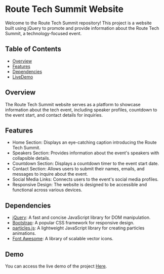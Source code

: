# Route Tech Summit Website

Welcome to the Route Tech Summit repository! This project is a website built using jQuery to promote and provide information about the Route Tech Summit, a technology-focused event.

## Table of Contents

- [Overview](#overview)
- [Features](#features)
- [Dependencies](#dependencies)
- [LiveDemo](#demo)

## Overview

The Route Tech Summit website serves as a platform to showcase information about the tech event, including speaker profiles, countdown to the event start, and contact details for inquiries.

## Features

- Home Section: Displays an eye-catching caption introducing the Route Tech Summit.
- Speakers Section: Provides information about the event's speakers with collapsible details.
- Countdown Section: Displays a countdown timer to the event start date.
- Contact Section: Allows users to submit their names, emails, and messages to inquire about the event.
- Social Media Links: Connects users to the event's social media profiles.
- Responsive Design: The website is designed to be accessible and functional across various devices.

## Dependencies

- [jQuery](https://jquery.com/): A fast and concise JavaScript library for DOM manipulation.
- [Bootstrap](https://getbootstrap.com/): A popular CSS framework for responsive design.
- [particles.js](https://vincentgarreau.com/particles.js/): A lightweight JavaScript library for creating particles animations.
- [Font Awesome](https://fontawesome.com/): A library of scalable vector icons.

## Demo

You can access the live demo of the project [Here](https://eman289.github.io/route-tech-summit/).
